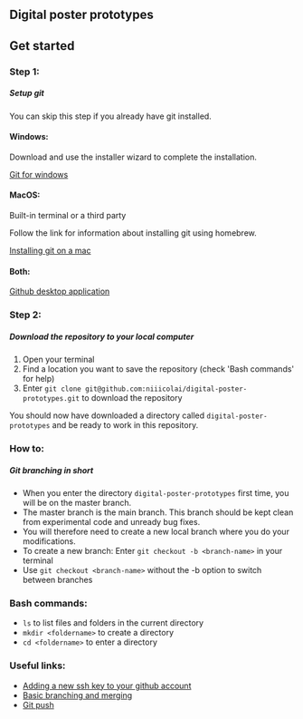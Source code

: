 ## Digital poster prototypes

## Get started

### Step 1: 

##### Setup git
You can skip this step if you already have git installed.

#### Windows: 
Download and use the installer wizard to complete the installation.

[Git for windows](https://gitforwindows.org/)

#### MacOS: 
Built-in terminal or a third party

Follow the link for information about installing git using homebrew.

[Installing git on a mac](https://gist.github.com/derhuerst/1b15ff4652a867391f03#installing-git-on-a-mac)

#### Both:
[Github desktop application](https://desktop.github.com/)


### Step 2:

##### Download the repository to your local computer

1. Open your terminal
2. Find a location you want to save the repository (check 'Bash commands' for help)
3. Enter `git clone git@github.com:niiicolai/digital-poster-prototypes.git` to download the repository

You should now have downloaded a directory called `digital-poster-prototypes` and be ready to work in this repository.

### How to:

##### Git branching in short

- When you enter the directory `digital-poster-prototypes` first time, you will be on the master branch.
- The master branch is the main branch. This branch should be kept clean from experimental code and unready bug fixes.
- You will therefore need to create a new local branch where you do your modifications.
- To create a new branch: Enter `git checkout -b <branch-name>` in your terminal
- Use `git checkout <branch-name>` without the -b option to switch between branches

### Bash commands: 
- `ls` to list files and folders in the current directory 
- `mkdir <foldername>` to create a directory
- `cd <foldername>` to enter a directory

### Useful links:
- [Adding a new ssh key to your github account](https://help.github.com/en/articles/adding-a-new-ssh-key-to-your-github-account)
- [Basic branching and merging](https://git-scm.com/book/en/v2/Git-Branching-Basic-Branching-and-Merging)
- [Git push](https://www.atlassian.com/git/tutorials/syncing/git-push)

